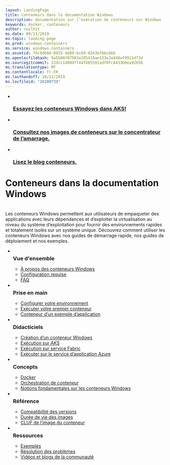 ```yaml
---
layout: LandingPage
title: Conteneurs dans la documentation Windows
description: documentation sur l’exécution de conteneurs sur Windows
keywords: docker, conteneurs
author: cwilhit
ms.date: 09/11/2019
ms.topic: landing-page
ms.prod: windows-containers
ms.service: windows-containers
ms.assetid: 74c9d604-0915-4d89-bc69-0263b76bc66b
ms.openlocfilehash: 9a5b08f87983e285418ae333e3a948af9911d73d
ms.sourcegitcommit: 22dcc1400dff44fb85591adf0fc443360ea92856
ms.translationtype: MT
ms.contentlocale: fr-FR
ms.lasthandoff: 10/12/2019
ms.locfileid: "10209739"
---
```

<div id="main" class="v2">
    <ul class="cardsY panelContent featuredContent">
        <li>
            <a href="https://docs.microsoft.com/en-us/azure/aks/windows-container-cli" data-linktype="external">
                <div class="cardSize">
                    <div class="cardPadding">
                        <div class="card">
                            <div class="cardImageOuter">
                                <div class="cardImage">
                                    <img src="media/logo_kubernetes.svg" alt="" data-linktype="relative-path">
                                </div>
                            </div>
                            <div class="cardText">
                                <h3>Essayez les conteneurs Windows dans AKS!</h3>
                            </div>
                        </div>
                    </div>
                </div>
            </a>
        </li>
        <li>
            <a href="https://hub.docker.com/_/microsoft-windows-base-os-images" data-linktype="external">
                <div class="cardSize">
                    <div class="cardPadding">
                        <div class="card">
                            <div class="cardImageOuter">
                                <div class="cardImage">
                                    <img src="media/logo_docker.svg" alt="" data-linktype="relative-path">
                                </div>
                            </div>
                            <div class="cardText">
                                <h3>Consultez nos images de conteneurs sur le concentrateur de l’amarrage.</h3>
                            </div>
                        </div>
                    </div>
                </div>
            </a>
        </li>
        <li>
            <a href="https://techcommunity.microsoft.com/t5/Containers/bg-p/Containers" data-linktype="external">
                <div class="cardSize">
                    <div class="cardPadding">
                        <div class="card">
                            <div class="cardImageOuter">
                                <div class="cardImage">
                                    <img src="media/i_blog.svg" alt="" data-linktype="relative-path">
                                </div>
                            </div>
                            <div class="cardText">
                                <h3>Lisez le blog conteneurs.</h3>
                            </div>
                        </div>
                    </div>
                </div>
            </a>
        </li>
    </ul>
    <h1>Conteneurs dans la documentation Windows</h1>
    <br/>
    <div class="abstract">Les conteneurs Windows permettent aux utilisateurs de empaqueter des applications avec leurs dépendances et d’exploiter la virtualisation au niveau du système d’exploitation pour fournir des environnements rapides et totalement isolés sur un système unique. Découvrez comment utiliser les conteneurs Windows avec nos guides de démarrage rapide, nos guides de déploiement et nos exemples.</div>
    <ul class="cardsW panelContent featuredContent">
        <li>
            <div class="cardSize">
                <div class="cardPadding">
                    <div class="card">
                        <div class="cardImageOuter">
                            <div class="cardImage bgdAccent1">
                                <img src="media/virtualization-containers-about.svg" alt="" data-linktype="relative-path">
                            </div>
                        </div>
                        <div class="cardText">
                            <h3 style="margin: 8px 0 2px 0;">Vue d'ensemble</h3>
                            <ul>
                                <li><a href="/en-us/virtualization/windowscontainers/about/index" data-linktype="absolute-path">À propos des conteneurs Windows</a></li>
                                <li><a href="/en-us/virtualization/windowscontainers/deploy-containers/system-requirements" data-linktype="absolute-path">Configuration requise</a></li>
                                <li><a href="/en-us/virtualization/windowscontainers/about/faq" data-linktype="absolute-path">FAQ</a></li>
                            </ul>
                        </div>
                    </div>
                </div>
            </div>
        </li>
        <li>
            <div class="cardSize">
                <div class="cardPadding">
                    <div class="card">
                        <div class="cardImageOuter">
                            <div class="cardImage bgdAccent1">
                                <img src="media/virtualization-containers-quick-start.svg" alt="" data-linktype="relative-path">
                            </div>
                        </div>
                        <div class="cardText">
                            <h3 style="margin: 8px 0 2px 0;">Prise en main</h3>
                            <ul>
                                <li><a href="/en-us/virtualization/windowscontainers/quick-start/set-up-environment" data-linktype="external">Configurer votre environnement</a></li>
                                <li><a href="/en-us/virtualization/windowscontainers/quick-start/run-your-first-container" data-linktype="external">Exécuter votre premier conteneur</a></li>
                                <li><a href="/en-us/virtualization/windowscontainers/quick-start/building-sample-app" data-linktype="external">Conteneur d’un exemple d’application</a></li>
                            </ul>
                        </div>
                    </div>
                </div>
            </div>
        </li>
        <li>
            <div class="cardSize">
                <div class="cardPadding">
                    <div class="card">
                        <div class="cardImageOuter">
                            <div class="cardImage bgdAccent1">
                                <img src="media/container-tutorials.svg" alt="" data-linktype="relative-path">
                            </div>
                        </div>
                        <div class="cardText">
                            <h3 style="margin: 8px 0 2px 0;">Didacticiels</h3>
                            <ul>
                                <li><a href="/en-us/virtualization/windowscontainers/manage-docker/manage-windows-dockerfile" data-linktype="external">Création d’un conteneur Windows</a></li>
                                <li><a href="/azure/aks/windows-container-cli" data-linktype="external">Exécution sur AKS</a></li>
                                <li><a href="/azure/service-fabric/service-fabric-quickstart-containers" data-linktype="external">Exécution sur service Fabric</a></li>
                                <li><a href="/azure/app-service/app-service-web-get-started-windows-container" data-linktype="external">Exécuter sur le service d’application Azure</a></li>
                            </ul>
                        </div>
                    </div>
                </div>
            </div>
        </li>
        <li>
            <div class="cardSize">
                <div class="cardPadding">
                    <div class="card">
                        <div class="cardImageOuter">
                            <div class="cardImage bgdAccent1">
                                <img src="media/virtualization-containers-management-tools.svg" alt="" data-linktype="relative-path">
                            </div>
                        </div>
                        <div class="cardText">
                            <h3 style="margin: 8px 0 2px 0;">Concepts</h3>
                            <ul>
                                <li><a href="/en-us/virtualization/windowscontainers/manage-docker/configure-docker-daemon" data-linktype="external">Docker</a></li>
                                <li><a href="/virtualization/windowscontainers/about/overview-container-orchestrators" data-linktype="external">Orchestration de conteneur</a></li>
                                <li><a href="/virtualization/windowscontainers/manage-containers/container-base-images" data-linktype="external">Notions fondamentales sur les conteneurs Windows</a></li>
                            </ul>
                        </div>
                    </div>
                </div>
            </div>
        </li>
        <li>
            <div class="cardSize">
                <div class="cardPadding">
                    <div class="card">
                        <div class="cardImageOuter">
                            <div class="cardImage bgdAccent1">
                                <img src="media/container-reference.svg" alt="" data-linktype="relative-path">
                            </div>
                        </div>
                        <div class="cardText">
                            <h3 style="margin: 8px 0 2px 0;">Référence</h3>
                            <ul>
                                <li><a href="/en-us/virtualization/windowscontainers/deploy-containers/version-compatibility" data-linktype="external">Compatibilité des versions</a></li>
                                <li><a href="/en-us/virtualization/windowscontainers/deploy-containers/base-image-lifecycle" data-linktype="external">Durée de vie des images</a></li>
                                <li><a href="/en-us/virtualization/windowscontainers/images-eula" data-linktype="external">CLUF de l’image du conteneur</a></li>
                            </ul>
                        </div>
                    </div>
                </div>
            </div>
        </li>
        <li>
            <div class="cardSize">
                <div class="cardPadding">
                    <div class="card">
                        <div class="cardImageOuter">
                            <div class="cardImage bgdAccent1">
                                <img src="media/virtualization-containers-community.svg" alt="" data-linktype="relative-path">
                            </div>
                        </div>
                        <div class="cardText">
                            <h3 style="margin: 8px 0 2px 0;">Ressources</h3>
                            <ul>
                                <li><a href="/en-us/virtualization/windowscontainers/samples" data-linktype="external">Exemples</a></li>
                                <li><a href="/en-us/virtualization/windowscontainers/troubleshooting" data-linktype="external">Résolution des problèmes</a></li>
                                <li><a href="/en-us/virtualization/windowscontainers/communitylinks" data-linktype="external">Vidéos et blogs de la communauté</a></li>
                            </ul>
                        </div>
                    </div>
                </div>
            </div>
        </li>
    </ul>
</div>